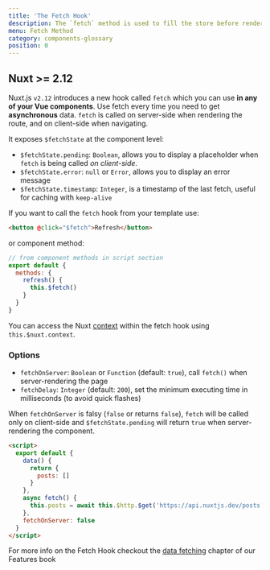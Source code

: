```yaml
---
title: 'The Fetch Hook'
description: The `fetch` method is used to fill the store before rendering the page, it's like the `asyncData` method except it doesn't set the component data.
menu: Fetch Method
category: components-glossary
position: 0
---
```


## Nuxt >= 2.12

Nuxt.js `v2.12` introduces a new hook called `fetch` which you can use **in any of your Vue components**. Use fetch every time you need to get **asynchronous** data. `fetch` is called on server-side when rendering the route, and on client-side when navigating.

It exposes `$fetchState` at the component level:

- `$fetchState.pending`: `Boolean`, allows you to display a placeholder when `fetch` is being called _on client-side_.
- `$fetchState.error`: `null` or `Error`, allows you to display an error message
- `$fetchState.timestamp`: `Integer`, is a timestamp of the last fetch, useful for caching with `keep-alive`

If you want to call the `fetch` hook from your template use:

```html
<button @click="$fetch">Refresh</button>
```

or component method:

```javascript
// from component methods in script section
export default {
  methods: {
    refresh() {
      this.$fetch()
    }
  }
}
```

You can access the Nuxt [context](/docs/2.x/internals-glossary/context) within the fetch hook using `this.$nuxt.context`.

### Options

- `fetchOnServer`: `Boolean` or `Function` (default: `true`), call `fetch()` when server-rendering the page
- `fetchDelay`: `Integer` (default: `200`), set the minimum executing time in milliseconds (to avoid quick flashes)

When `fetchOnServer` is falsy (`false` or returns `false`), `fetch` will be called only on client-side and `$fetchState.pending` will return `true` when server-rendering the component.

```html
<script>
  export default {
    data() {
      return {
        posts: []
      }
    },
    async fetch() {
      this.posts = await this.$http.$get('https://api.nuxtjs.dev/posts')
    },
    fetchOnServer: false
  }
</script>
```

<base-alert type="next">

For more info on the Fetch Hook checkout the [data fetching](/docs/2.x/features/data-fetching) chapter of our Features book

</base-alert>

